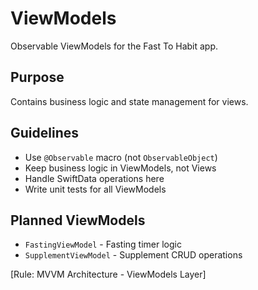 # ViewModels

Observable ViewModels for the Fast To Habit app.

## Purpose
Contains business logic and state management for views.

## Guidelines
- Use `@Observable` macro (not `ObservableObject`)
- Keep business logic in ViewModels, not Views
- Handle SwiftData operations here
- Write unit tests for all ViewModels

## Planned ViewModels
- `FastingViewModel` - Fasting timer logic
- `SupplementViewModel` - Supplement CRUD operations

[Rule: MVVM Architecture - ViewModels Layer]

